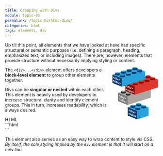 ```yaml
---
title: Grouping with Divs
module: topic-05
permalink: /topic-05/html-divs/
categories: html
tags: elements, div
---
```


<div class="divider-heading"></div>

Up till this point, all elements that we have looked at have had specific structural or semantic purposes (i.e. defining a paragraph, heading, emphasized text, or including images). There are, however, elements that provide structure without necessarily implying styling or content.

<div class="container-row">
  <img src="../img/legos-divs.png" alt="stacked building blocks" title="Just like building blocks!" style="float: right; width: 150px; margin-top: 0; margin-left: 15px;" />

  <p>The <code>&lt;div&gt;...&lt;/div&gt;</code> element offers developers a <b>block-level element</b> to group other elements together.</p>

  <p>Divs can be <b>singular or nested</b> within each other. This element is heavily used by developers to increase structural clarity and identify element groups. This in turn, increases readability, which is always desired.</p>
</div>


<div id="code-heading">HTML</div>
```html
<div id="one">
  <!-- Content -->
</div>

<div id="two">
  <!-- Different Content -->
</div>
```


This element also serves as an easy way to wrap content to style via CSS. _By itself, the sole styling implied by the_ `div` _element is that it will start on a new line_
